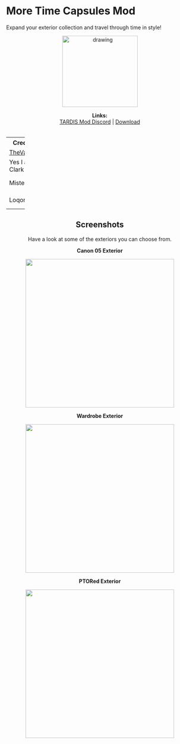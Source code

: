 # More Time Capsules Mod
Expand your exterior collection and travel through time in style!

<div style="text-align: center;">
<a href="https://www.curseforge.com/minecraft/mc-mods/new-tardis-mod/files">
<img src="https://i.imgur.com/7sOwflE.png" alt="drawing" width="203" height="192"/>
</a>

<p align="center">
  <b>Links:</b><br>
  <a href="https://discord.gg/wdhbhTt">TARDIS Mod Discord</a> |
  <a href="https://www.curseforge.com/minecraft/mc-mods/moretimecapsulesmod">Download</a> 
  <br><br>
</p>

<table style="width:10%">
  <tr>
    <th>Credit</th>
    <th>Contribution</th>
  </tr>
  <tr>
    <td><a href="https://youtube.com/TheValeyard1">TheVale</a></td>
    <td>Owner, Code</td>
  </tr>
  <tr>
    <td>Yes I am Clark</td>
    <td>PTORed Exterior</td>
  </tr>
  <tr>
    <td>MisterSir</td>
    <td>Organ Exterior</td>
  </tr>
 <tr>
    <td>Loqor</td>
    <td>Shalka Exterior/Code</td>
  </tr>
</table>

## Screenshots
Have a look at some of the exteriors you can choose from.
<p align="center">
  <b>Canon 05 Exterior</b><br>
</p>
<div style="text-align: center;"> 
 <img src="https://i.imgur.com/XWL8cTV.png" width="400">
</div>
<p align="center">
  <b>Wardrobe Exterior</b><br>
</p>
<div style="text-align: center;"> 
<img src="https://i.imgur.com/WBBTuH8.png" width="400"/></a>
</div>
<p align="center">
  <b>PTORed Exterior</b><br>
</p>
<div style="text-align: center;"> 
 <img src="https://i.imgur.com/OPezUJh.png" width="400">
</div>
